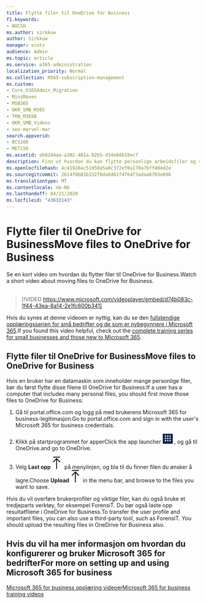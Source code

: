 ```yaml
---
title: Flytte filer til OneDrive for Business
f1.keywords:
- NOCSH
ms.author: sirkkuw
author: Sirkkuw
manager: scotv
audience: Admin
ms.topic: article
ms.service: o365-administration
localization_priority: Normal
ms.collection: M365-subscription-management
ms.custom:
- Core_O365Admin_Migration
- MiniMaven
- MSB365
- OKR_SMB_M365
- TRN_M365B
- OKR_SMB_Videos
- seo-marvel-mar
search.appverid:
- BCS160
- MET150
ms.assetid: eb8244aa-a302-481a-b2b5-d34e88b18ec7
description: Finn ut hvordan du kan flytte personlige arbeidsfiler og sensitive firmafiler til OneDrive for Business med bare noen få enkle trinn.
ms.openlocfilehash: 4c41928ac51950a5a8c372ef0a170a76ff48ed2e
ms.sourcegitcommit: 2614f8b81b332f8dab461f4f64f3adaa6703e0d6
ms.translationtype: MT
ms.contentlocale: nb-NO
ms.lasthandoff: 04/21/2020
ms.locfileid: "43633143"
---
```

# <a name="move-files-to-onedrive-for-business"></a><span data-ttu-id="a89d7-103">Flytte filer til OneDrive for Business</span><span class="sxs-lookup"><span data-stu-id="a89d7-103">Move files to OneDrive for Business</span></span>

<span data-ttu-id="a89d7-104">Se en kort video om hvordan du flytter filer til OneDrive for Business.</span><span class="sxs-lookup"><span data-stu-id="a89d7-104">Watch a short video about moving files to OneDrive for Business.</span></span><br><br>

> [!VIDEO https://www.microsoft.com/videoplayer/embed/d74b083c-1f44-43ea-8a14-2e1fc600b341] 

<span data-ttu-id="a89d7-105">Hvis du synes at denne videoen er nyttig, kan du se den [fullstendige opplæringsserien for små bedrifter og de som er nybegynnere i Microsoft 365](https://support.office.com/article/6ab4bbcd-79cf-4000-a0bd-d42ce4d12816).</span><span class="sxs-lookup"><span data-stu-id="a89d7-105">If you found this video helpful, check out the [complete training series for small businesses and those new to Microsoft 365](https://support.office.com/article/6ab4bbcd-79cf-4000-a0bd-d42ce4d12816).</span></span>


## <a name="move-files-to-onedrive-for-business"></a><span data-ttu-id="a89d7-106">Flytte filer til OneDrive for Business</span><span class="sxs-lookup"><span data-stu-id="a89d7-106">Move files to OneDrive for Business</span></span>

<span data-ttu-id="a89d7-107">Hvis en bruker har en datamaskin som inneholder mange personlige filer, bør du først flytte disse filene til OneDrive for Business:</span><span class="sxs-lookup"><span data-stu-id="a89d7-107">If a user has a computer that includes many personal files, you should first move those files to OneDrive for Business:</span></span>
  
1. <span data-ttu-id="a89d7-108">Gå til portal.office.com og logg på med brukerens Microsoft 365 for business-legitimasjon.</span><span class="sxs-lookup"><span data-stu-id="a89d7-108">Go to portal.office.com and sign in with the user's Microsoft 365 for business credentials.</span></span>

2. <span data-ttu-id="a89d7-109">Klikk på startprogrammet for apper</span><span class="sxs-lookup"><span data-stu-id="a89d7-109">Click the app launcher</span></span> ![The app launcher icon in Office 365](../media/7502f4ec-3c9a-435d-a7b4-b9cda85189a7.png) <span data-ttu-id="a89d7-111">, og gå til OneDrive.</span><span class="sxs-lookup"><span data-stu-id="a89d7-111">and go to OneDrive.</span></span> 
    
3. <span data-ttu-id="a89d7-112">Velg **Last opp**![Upload](../media/d9b963b8-10af-42e2-953d-360301b83d3c.png) på menylinjen, og bla til du finner filen du ønsker å lagre.</span><span class="sxs-lookup"><span data-stu-id="a89d7-112">Choose **Upload**![Upload](../media/d9b963b8-10af-42e2-953d-360301b83d3c.png) in the menu bar, and browse to the files you want to save.</span></span> 
    
<span data-ttu-id="a89d7-p101">Hvis du vil overføre brukerprofiler og viktige filer, kan du også bruke et tredjeparts verktøy, for eksempel ForensiT. Du bør også laste opp resultatfilene i OneDrive for Business.</span><span class="sxs-lookup"><span data-stu-id="a89d7-p101">To transfer the user profile and important files, you can also use a third-party tool, such as ForensiT. You should upload the resulting files in OneDrive for Business also.</span></span>
  
## <a name="for-more-on-setting-up-and-using-microsoft-365-for-business"></a><span data-ttu-id="a89d7-115">Hvis du vil ha mer informasjon om hvordan du konfigurerer og bruker Microsoft 365 for bedrifter</span><span class="sxs-lookup"><span data-stu-id="a89d7-115">For more on setting up and using Microsoft 365 for business</span></span>

[<span data-ttu-id="a89d7-116">Microsoft 365 for business opplæring videoer</span><span class="sxs-lookup"><span data-stu-id="a89d7-116">Microsoft 365 for business training videos</span></span>](https://support.office.com/article/6ab4bbcd-79cf-4000-a0bd-d42ce4d12816)
